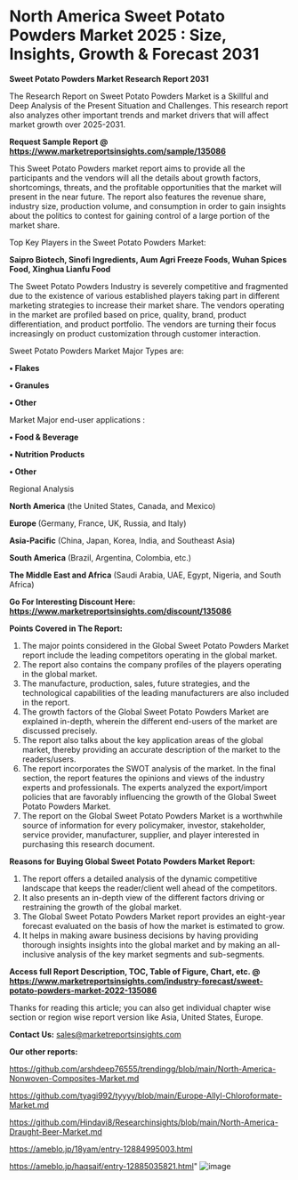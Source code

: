 # North America Sweet Potato Powders Market 2025 : Size, Insights, Growth & Forecast 2031

<strong>Sweet Potato Powders Market Research Report 2031</strong>

The Research Report on Sweet Potato Powders Market is a Skillful and Deep Analysis of the Present Situation and Challenges. This research report also analyzes other important trends and market drivers that will affect market growth over 2025-2031.

<strong>Request Sample Report @ <a href=https://www.marketreportsinsights.com/sample/135086>https://www.marketreportsinsights.com/sample/135086</a></strong>

This Sweet Potato Powders market report aims to provide all the participants and the vendors will all the details about growth factors, shortcomings, threats, and the profitable opportunities that the market will present in the near future. The report also features the revenue share, industry size, production volume, and consumption in order to gain insights about the politics to contest for gaining control of a large portion of the market share.

Top Key Players in the Sweet Potato Powders Market:

<strong>Saipro Biotech, Sinofi Ingredients, Aum Agri Freeze Foods, Wuhan Spices Food, Xinghua Lianfu Food</strong>

The Sweet Potato Powders Industry is severely competitive and fragmented due to the existence of various established players taking part in different marketing strategies to increase their market share. The vendors operating in the market are profiled based on price, quality, brand, product differentiation, and product portfolio. The vendors are turning their focus increasingly on product customization through customer interaction.

Sweet Potato Powders Market Major Types are:

<strong>• Flakes

• Granules

• Other</strong>

Market Major end-user applications :

<strong>• Food & Beverage

• Nutrition Products

• Other</strong>

Regional Analysis

</u><strong><b>North America</b></strong> (the United States, Canada, and Mexico)

<strong><b>Europe </b></strong>(Germany, France, UK, Russia, and Italy)

<strong><b>Asia-Pacific</b></strong> (China, Japan, Korea, India, and Southeast Asia)

<strong><b>South America</b></strong> (Brazil, Argentina, Colombia, etc.)

<strong><b>The Middle East and Africa</b></strong> (Saudi Arabia, UAE, Egypt, Nigeria, and South Africa)

<strong>Go For Interesting Discount Here: <a href=https://www.marketreportsinsights.com/discount/135086>https://www.marketreportsinsights.com/discount/135086</a></strong>

<strong>Points Covered in The Report:</strong>
<ol>
  <li>The major points considered in the Global Sweet Potato Powders Market report include the leading competitors operating in the global market.</li>
  <li>The report also contains the company profiles of the players operating in the global market.</li>
  <li>The manufacture, production, sales, future strategies, and the technological capabilities of the leading manufacturers are also included in the report.</li>
  <li>The growth factors of the Global Sweet Potato Powders Market are explained in-depth, wherein the different end-users of the market are discussed precisely.</li>
  <li>The report also talks about the key application areas of the global market, thereby providing an accurate description of the market to the readers/users.</li>
  <li>The report incorporates the SWOT analysis of the market. In the final section, the report features the opinions and views of the industry experts and professionals. The experts analyzed the export/import policies that are favorably influencing the growth of the Global Sweet Potato Powders Market.</li>
  <li>The report on the Global Sweet Potato Powders Market is a worthwhile source of information for every policymaker, investor, stakeholder, service provider, manufacturer, supplier, and player interested in purchasing this research document.</li>
</ol>
<strong>Reasons for Buying Global Sweet Potato Powders Market Report:</strong>

<ol>
  <li>The report offers a detailed analysis of the dynamic competitive landscape that keeps the reader/client well ahead of the competitors.</li>
  <li>It also presents an in-depth view of the different factors driving or restraining the growth of the global market.</li>
  <li>The Global Sweet Potato Powders Market report provides an eight-year forecast evaluated on the basis of how the market is estimated to grow.</li>
  <li>It helps in making aware business decisions by having providing thorough insights insights into the global market and by making an all-inclusive analysis of the key market segments and sub-segments.</li>
</ol>
<strong>Access full Report Description, TOC, Table of Figure, Chart, etc. @ <a href=https://www.marketreportsinsights.com/industry-forecast/sweet-potato-powders-market-2022-135086>https://www.marketreportsinsights.com/industry-forecast/sweet-potato-powders-market-2022-135086</a></strong>


Thanks for reading this article; you can also get individual chapter wise section or region wise report version like Asia, United States, Europe.

<strong>Contact Us:</strong>
sales@marketreportsinsights.com

<strong>Our other reports:</strong>

<a href=https://github.com/arshdeep76555/trendingg/blob/main/North-America-Nonwoven-Composites-Market.md>https://github.com/arshdeep76555/trendingg/blob/main/North-America-Nonwoven-Composites-Market.md</a>

<a href=https://github.com/tyagi992/tyyyy/blob/main/Europe-Allyl-Chloroformate-Market.md>https://github.com/tyagi992/tyyyy/blob/main/Europe-Allyl-Chloroformate-Market.md</a>

<a href=https://github.com/Hindavi8/Researchinsights/blob/main/North-America-Draught-Beer-Market.md>https://github.com/Hindavi8/Researchinsights/blob/main/North-America-Draught-Beer-Market.md</a>

<a href=https://ameblo.jp/18yam/entry-12884995003.html>https://ameblo.jp/18yam/entry-12884995003.html</a>

<a href=https://ameblo.jp/haqsaif/entry-12885035821.html>https://ameblo.jp/haqsaif/entry-12885035821.html</a>"
![image](https://github.com/user-attachments/assets/3f29b1fd-f98a-4fd7-a3ad-47f1ef34811b)
